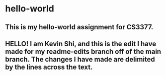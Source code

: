 # hello-world
This is my hello-world assignment for CS3377.
-----------------------------------------------------------------------------------------------------
HELLO! I am Kevin Shi, and this is the edit I have made for my readme-edits branch off of the main branch.
The changes I have made are delimited by the lines across the text.
-----------------------------------------------------------------------------------------------------
